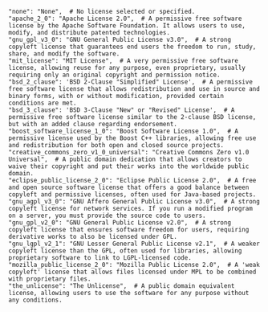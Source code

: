 
    "none": "None",  # No license selected or specified.
    "apache_2_0": "Apache License 2.0",  # A permissive free software license by the Apache Software Foundation. It allows users to use, modify, and distribute patented technologies.
    "gnu_gpl_v3_0": "GNU General Public License v3.0",  # A strong copyleft license that guarantees end users the freedom to run, study, share, and modify the software.
    "mit_license": "MIT License",  # A very permissive free software license, allowing reuse for any purpose, even proprietary, usually requiring only an original copyright and permission notice.
    "bsd_2_clause": 'BSD 2-Clause "Simplified" License',  # A permissive free software license that allows redistribution and use in source and binary forms, with or without modification, provided certain conditions are met.
    "bsd_3_clause": 'BSD 3-Clause "New" or "Revised" License',  # A permissive free software license similar to the 2-clause BSD license, but with an added clause regarding endorsement.
    "boost_software_license_1_0": "Boost Software License 1.0",  # A permissive license used by the Boost C++ libraries, allowing free use and redistribution for both open and closed source projects.
    "creative_commons_zero_v1_0_universal": "Creative Commons Zero v1.0 Universal",  # A public domain dedication that allows creators to waive their copyright and put their works into the worldwide public domain.
    "eclipse_public_license_2_0": "Eclipse Public License 2.0",  # A free and open source software license that offers a good balance between copyleft and permissive licenses, often used for Java-based projects.
    "gnu_agpl_v3_0": "GNU Affero General Public License v3.0",  # A strong copyleft license for network services. If you run a modified program on a server, you must provide the source code to users.
    "gnu_gpl_v2_0": "GNU General Public License v2.0",  # A strong copyleft license that ensures software freedom for users, requiring derivative works to also be licensed under GPL.
    "gnu_lgpl_v2_1": "GNU Lesser General Public License v2.1",  # A weaker copyleft license than the GPL, often used for libraries, allowing proprietary software to link to LGPL-licensed code.
    "mozilla_public_license_2_0": "Mozilla Public License 2.0",  # A 'weak copyleft' license that allows files licensed under MPL to be combined with proprietary files.
    "the_unlicense": "The Unlicense",  # A public domain equivalent license, allowing users to use the software for any purpose without any conditions.
